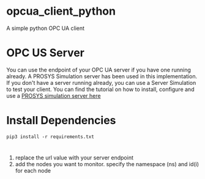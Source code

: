 # opcua_client_python
A simple python OPC UA client

# OPC US Server
You can use the endpoint of your OPC UA server if you have one running already. A PROSYS Simulation server has been used in this implementation.
If you don't have a server running already, you can use a Server Simulation to test your client.
You can find the tutorial on how to install, configure and use a [PROSYS simulation server here](https://www.youtube.com/watch?v=jPnOJ3Z2c0I&t=90s)

# Install Dependencies
```
pip3 install -r requirements.txt
```
# 
1. replace the url value with your server endpoint
2. add the nodes you want to monitor. specify the namespace (ns) and id(i) for each node
